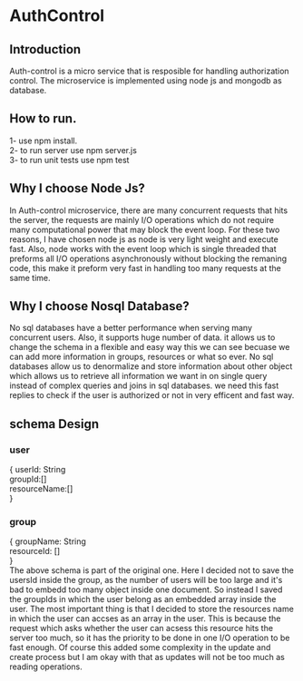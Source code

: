 # AuthControl
## Introduction
  Auth-control is a micro service that is resposible for handling authorization control. The microservice is implemented using node js and mongodb as database.
  
## How to run.
  1- use npm install.<br/>
  2- to run server use npm server.js<br/>
  3- to run unit tests use npm test<br/>
  
 ## Why I choose Node Js?
  In Auth-control microservice, there are many concurrent requests that hits the server, the requests are mainly I/O operations which do not require many computational power that may block the event loop. For these two reasons, I have chosen node js as node is very light weight and execute fast. Also, node works with the event loop which is single threaded that preforms all I/O operations asynchronously without blocking the remaning code, this make it preform very fast in handling too many requests at the same time. 
  
## Why I choose Nosql Database?
No sql databases have a better performance when serving many concurrent users. Also, it supports huge number of data. it allows us to change the schema in a flexible and easy way this we can see becuase we can add more information in groups, resources or what so ever. No sql databases allow us to denormalize and store information about other object which allows us to retrieve all information we want in on single query instead of complex queries and joins in sql databases. we need this fast replies to check if the user is authorized or not in very efficent and fast way.

## schema Design
### user
{ userId: String <br/>
  groupId:[]<br/>
  resourceName:[]<br/>
}<br/>

### group
{ groupName: String <br/>
  resourceId: [] <br/>
}<br/>
The above schema is part of the original one. Here I decided not to save the usersId inside the group, as the number of users will be too large and it's bad to embedd too many object inside one document. So instead I saved the groupIds in which the user belong as an embedded array inside the user. The most important thing is that I decided to store the resources name in which the user can accses as an array in the user. This is because the request which asks whether the user can acsess this resource hits the server too much, so it has the priority to be done in one I/O operation to be fast enough. Of course this added some complexity in the update and create process but I am okay with that as updates will not be too much as reading operations. 
